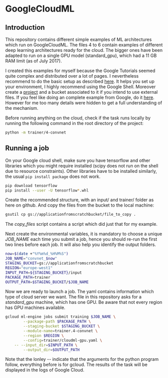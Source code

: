 # GoogleCloudML
## Introduction
This repository contains different simple examples of ML architectures which run on GoogleCloudML. The files 4 to 6 contain examples of different deep learning architectures ready for the cloud. The bigger ones have been adapted to run on a single GPU model (standard_gpu), which had a 11 GB RAM limit (as of July 2017).

I created this examples for myself because the Google Tutorials seemed quite complex and distributed over a lot of pages. I nevertheless recommend to do the basic setup as described [here](https://cloud.google.com/ml-engine/docs/quickstarts/command-line). It helps you set up your environment, I highly recommend using the Google Shell. Moreover create a [project](https://console.cloud.google.com/cloud-resource-manager) and a bucket associated to it if you intend to use external files.
If you feel like doing an complete example from Google, do it [here](https://cloud.google.com/ml-engine/docs/how-tos/getting-started-training-prediction). However for me too many details were hidden to get a full understanding of the mechanism.

Before running anything on the cloud, check if the task runs locally by running the following command in the root directory of the project:
```bash
python -m trainer/4-convnet
```

## Running a job
On your Google cloud shell, make sure you have tensorflow and other libraries which you might require installed (scipy does not run on the shell due to resource constraints). Other libraries have to be installed similarly, the usual `pip install package` does not work. 

```bash
pip download tensorflow
pip install --user -U tensorflow*.whl
```

Create the recommended structure, with an input/ and trainer/ folder as here on github. And copy the files from the bucket to the local machine:
```bash
gsutil cp gs://applicationfromscratchbucket/file_to_copy .
```
The *copy_files* script contains a script which did just that for my example.

Next create the environmental variables, it is mandatory to choose a unique *JOB_NAME* each time you submit a job, hence you should re-run the first two lines before each job. It will also help you identify the output folders.

```bash
now=$(date +"%Y%m%d_%H%M%S")
JOB_NAME="convnet_$now"
STAGING_BUCKET=gs://applicationfromscratchbucket
REGION="europe-west1"
INPUT_PATH=${STAGING_BUCKET}/input
PACKAGE_PATH=trainer
OUTPUT_PATH=$STAGING_BUCKET/$JOB_NAME
```

Now we are ready to launch a job. The yaml contains information which type of cloud server we want. The file in this repository asks for a *standard_gpu* machine, which has one GPU. Be aware that not every region has GPU machines available.
```bash
gcloud ml-engine jobs submit training $JOB_NAME \
        --package-path $PACKAGE_PATH \
        --staging-bucket $STAGING_BUCKET \
        --module-name=trainer.4-convnet \
        --region $REGION \
        --config=trainer/cloudml-gpu.yaml \
	-- --input_dir=$INPUT_PATH \
        --output_dir=$OUTPUT_PATH
```
Note that the lonley *--* indicate that the arguments for the python program follow, everything before is for gcloud. The results of the task will be displayed in the logs of Google Cloud.
